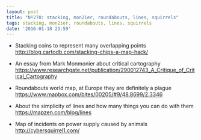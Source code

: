 ```yaml
---
layout: post
title: "Nº270: stacking, mon2ier, roundabouts, lines, squirrels"
tags: stacking, mon2ier, roundabouts, lines, squirrels
date: '2016-01-18 23:59'
---
```


* Stacking coins to represent many overlapping points
  http://blog.cartodb.com/stacking-chips-a-map-hack/

* An essay from Mark Monmonier about critical cartography
  https://www.researchgate.net/publication/290012743_A_Critique_of_Critical_Cartography

* Roundabouts world map, at Europe they are definitely a plague
  https://www.mapbox.com/bites/00205/#9/48.8699/2.3346

* About the simplicity of lines and how many things you can do with them
  https://mapzen.com/blog/lines

* Map of incidents on power supply caused by animals
  http://cybersquirrel1.com/
